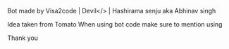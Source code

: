 Bot made by Visa2code | Devil</> | Hashirama senju aka Abhinav singh

Idea taken from Tomato When using bot code make sure to mention using

Thank you